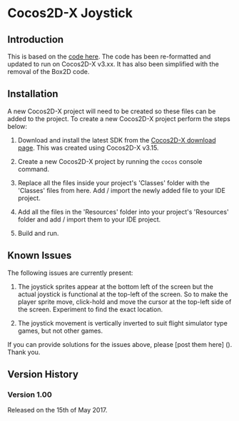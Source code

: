 # Cocos2D-X Joystick


## Introduction

This is based on the [code here](http://discuss.cocos2d-x.org/t/control-sphere-object-with-simple-joystick-in-box2d/491). The code has been re-formatted and updated to run on Cocos2D-X v3.xx. It has also been simplified with the removal of the Box2D code.


## Installation

A new Cocos2D-X project will need to be created so these files can be added to the project. To create a new Cocos2D-X project perform the steps below:

1. Download and install the latest SDK from the [Cocos2D-X download page](http://www.cocos2d-x.org/download). This was created using Cocos2D-X v3.15. 

2. Create a new Cocos2D-X project by running the `cocos` console command.

3. Replace all the files inside your project's 'Classes' folder with the 'Classes' files from here. Add / import the newly added file to your IDE project.

4. Add all the files in the 'Resources' folder into your project's 'Resources' folder and add / import them to your IDE project.

5. Build and run.


## Known Issues

The following issues are currently present:

1. The joystick sprites appear at the bottom left of the screen but the actual joystick is functional at the top-left of the screen. So to make the player sprite move, click-hold and move the cursor at the top-left side of the screen. Experiment to find the exact location.

2. The joystick movement is vertically inverted to suit flight simulator type games, but not other games.

If you can provide solutions for the issues above, please [post them here] (). Thank you.


## Version History

### Version 1.00 

Released on the 15th of May 2017.